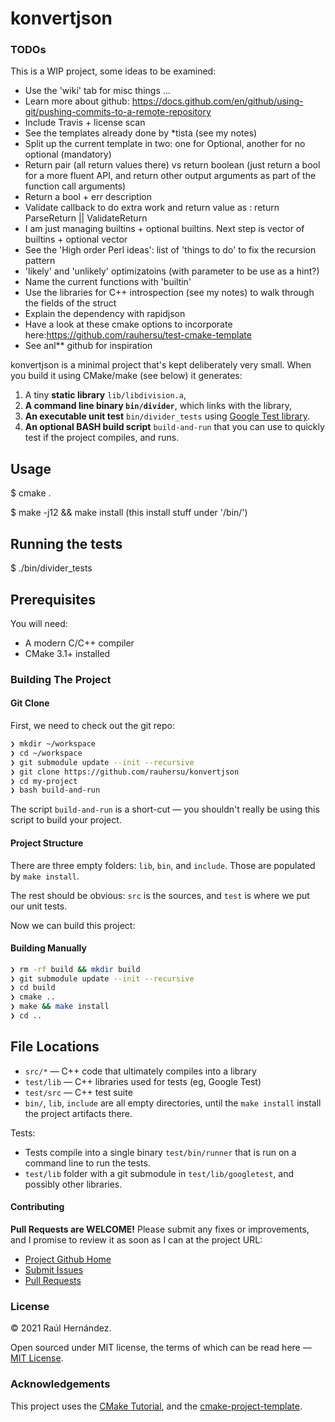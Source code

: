 # konvertjson

### TODOs

This is a WIP project, some ideas to be examined:

+ Use the 'wiki' tab for misc things ...
+ Learn more about github:
  https://docs.github.com/en/github/using-git/pushing-commits-to-a-remote-repository
+ Include Travis + license scan
+ See the templates already done by *tista (see my notes)
+ Split up the current template in two: one for Optional, another for no optional (mandatory)
+ Return pair (all return values there) vs return boolean (just return a bool for a more fluent API, and
  return other output arguments as part of the function call arguments)
+ Return a bool + err description
+ Validate callback to do extra work and return value as : return ParseReturn || ValidateReturn
+ I am just managing builtins + optional builtins. Next step is vector of builtins + optional vector
+ See the 'High order Perl ideas': list of 'things to do' to fix the recursion pattern
+ 'likely' and 'unlikely' optimizatoins (with parameter to be use as a hint?)
+ Name the current functions with 'builtin'
+ Use the libraries for C++ introspection (see my notes) to walk through the fields of the struct
+ Explain the dependency with rapidjson
+ Have a look at these cmake options to incorporate here:https://github.com/rauhersu/test-cmake-template
+ See anl** github for inspiration

konvertjson is a minimal project that's kept deliberately very small.
When you build it using CMake/make (see below) it generates:

 1. A tiny **static library** `lib/libdivision.a`,
 2. **A command line binary `bin/divider`**, which links with the library,
 3. **An executable unit test** `bin/divider_tests`  using [Google Test library](https://github.com/google/googletest).
 4. **An optional BASH build script** `build-and-run` that you can use to quickly test if the project compiles, and runs.

## Usage

$ cmake .

$ make -j12 && make install (this install stuff under '/bin/')

## Running the tests

$ ./bin/divider_tests

## Prerequisites

You will need:

 * A modern C/C++ compiler
 * CMake 3.1+ installed

### Building The Project

#### Git Clone

First, we need to check out the git repo:

```bash
❯ mkdir ~/workspace
❯ cd ~/workspace
❯ git submodule update --init --recursive
❯ git clone https://github.com/rauhersu/konvertjson
❯ cd my-project
❯ bash build-and-run
```
The script `build-and-run` is a short-cut — you shouldn't really be using this script to build your project.

#### Project Structure

There are three empty folders: `lib`, `bin`, and `include`. Those are populated by `make install`.

The rest should be obvious: `src` is the sources, and `test` is where we put our unit tests.

Now we can build this project:

#### Building Manually

```bash
❯ rm -rf build && mkdir build
❯ git submodule update --init --recursive
❯ cd build
❯ cmake ..
❯ make && make install
❯ cd ..
```

## File Locations

 * `src/*` — C++ code that ultimately compiles into a library
 * `test/lib` — C++ libraries used for tests (eg, Google Test)
 * `test/src` — C++ test suite
 * `bin/`, `lib`, `include` are all empty directories, until the `make install` install the project artifacts there.

Tests:

 * Tests compile into a single binary `test/bin/runner` that is run on a command line to run the tests.
 * `test/lib` folder with a git submodule in `test/lib/googletest`, and possibly other libraries.

#### Contributing

**Pull Requests are WELCOME!** Please submit any fixes or improvements, and I promise to review it as soon as I can at the project URL:

 * [Project Github Home](https://github.com/rauhersu/konvertjson)
 * [Submit Issues](https://github.com/kigster/rauhersu/konvertjson)
 * [Pull Requests](https://github.com/kigster/rauhersu/konvertjson)

### License

&copy; 2021 Raúl Hernández.

Open sourced under MIT license, the terms of which can be read here — [MIT License](http://opensource.org/licenses/MIT).

### Acknowledgements

This project uses the [CMake Tutorial](https://cmake.org/cmake-tutorial/), and the [cmake-project-template](https://github.com/kigster/cmake-project-template).
